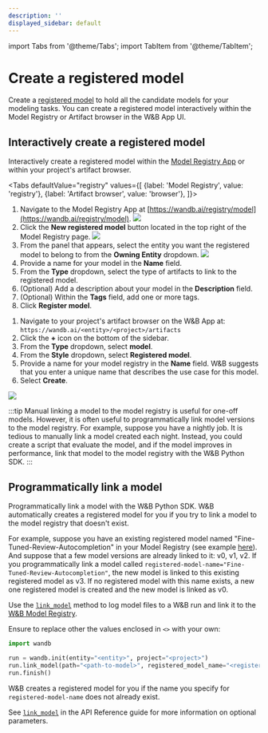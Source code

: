```yaml
---
description: ''
displayed_sidebar: default
---
```

import Tabs from '@theme/Tabs';
import TabItem from '@theme/TabItem';

# Create a registered model

Create a [registered model](./model-management-concepts.md#registered-model) to hold all the candidate models for your modeling tasks. You can create a registered model interactively within the Model Registry or Artifact browser in the W&B App UI. 


## Interactively create a registered model
Interactively create a registered model within the [Model Registry App](https://wandb.ai/registry/model) or within your project's artifact browser.


<Tabs
  defaultValue="registry"
  values={[
    {label: 'Model Registry', value: 'registry'},
    {label: 'Artifact browser', value: 'browser'},
  ]}>
  <TabItem value="registry">

1. Navigate to the Model Registry App at [https://wandb.ai/registry/model](https://wandb.ai/registry/model).
![](/images/models/create_registered_model_1.png)
2. Click the **New registered model** button located in the top right of the Model Registry page.
![](/images/models/create_registered_model_model_reg_app.png)
3. From the panel that appears, select the entity you want the registered model to belong to from the **Owning Entity** dropdown.
![](/images/models/create_registered_model_3.png)
4. Provide a name for your model in the **Name** field. 
5. From the **Type** dropdown, select the type of artifacts to link to the registered model.
6. (Optional) Add a description about your model in the **Description** field. 
7. (Optional) Within the **Tags** field, add one or more tags. 
8. Click **Register model**.


  </TabItem>
  <TabItem value="browser">

1. Navigate to your project's artifact browser on the W&B App at: `https://wandb.ai/<entity>/<project>/artifacts`
2. Click the **+** icon on the bottom of the sidebar.
3. From the **Type** dropdown, select **model**.
3. From the **Style** dropdown, select **Registered model**.
4. Provide a name for your model registry in the **Name** field. W&B suggests that you enter a unique name that describes the use case for this model.
5. Select **Create**.

![](/images/models/artifact_browser.gif)

  </TabItem>
</Tabs>

:::tip
Manual linking a model to the model registry is useful for one-off models. However, it is often useful to programmatically link model versions to the model registry. For example, suppose you have a nightly job. It is tedious to manually link a model created each night. Instead, you could create a script that evaluate the model, and if the model improves in performance, link that model to the model registry with the W&B Python SDK.
:::

## Programmatically link a model
Programmatically link a model with the W&B Python SDK. W&B automatically creates a registered model for you if you try to link a model to the model registry that doesn't exist.

For example, suppose you have an existing registered model named "Fine-Tuned-Review-Autocompletion" in your Model Registry (see example [here](https://wandb.ai/reviewco/registry/model?selectionPath=reviewco%2Fmodel-registry%2FFinetuned-Review-Autocompletion&view=all-models)). And suppose that a few model versions are already linked to it: v0, v1, v2. If you programmatically link a model called `registered-model-name="Fine-Tuned-Review-Autocompletion"`, the new model is linked to this existing registered model as v3. If no registered model with this name exists, a new one registered model is created and the new model is linked as v0. 

Use the [`link_model`](../../ref/python/run.md#link_model) method to log model files to a W&B run and link it to the [W&B Model Registry](./intro.md).  

Ensure to replace other the values enclosed in `<>` with your own:

```python
import wandb

run = wandb.init(entity="<entity>", project="<project>")
run.link_model(path="<path-to-model>", registered_model_name="<registered-model-name>")
run.finish()
```

W&B creates a registered model for you if the name you specify for `registered-model-name` does not already exist. 

See [`link_model`](../../ref/python/run.md#link_model) in the API Reference guide for more information on optional parameters.

<!-- 
<Tabs
  defaultValue="within"
  values={[
    {label: 'Within a run', value: 'within'},
    {label: 'Outside of a run', value: 'public'},
  ]}>
  <TabItem value="within">

Use the [`link_model`](../../ref/python/run.md#link_model) method to log model files to a W&B run and link it to the [W&B Model Registry](./intro.md).  

Ensure to replace other the values enclosed in `<>` with your own:

```python
import wandb

run = wandb.init(entity="<entity>", project="<project>")
run.link_model(path="<path-to-model>", registered_model_name="<registered-model-name>")
run.finish()
```

W&B creates a registered model for you if the name you specify for `registered-model-name` does not already exist. 

See [`link_model`](../../ref/python/run.md#link_model) in the API Reference guide for more information on optional parameters.

  </TabItem>
    <TabItem value="public">

Use the W&B Public API and [W&B artifacts](../artifacts/intro.md) to log a model outside of a W&B run.

Ensure to replace other the values enclosed in `<>` with your own:

```python
import wandb

entity = "<entity>"
registered_model_name = "<registered-model-name>"
artifact_name = "<artifact-name:alias>"  

# Fetch the Model Version via API
artifact = wandb.Api().artifact(name=artifact_name)

# Link the model version to the Model Registry
target_path = f"{entity}/model-registry/{registered_model_name}"
artifact.link(target_path=target_path)
```

W&B creates a registered model for you if the name you specify for `registered-model-name` does not already exist. 

For more information about artifacts, see [LINK].

  </TabItem>
</Tabs>  -->